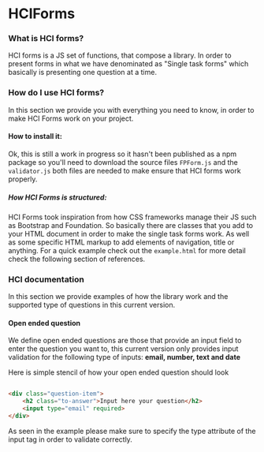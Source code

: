 # HCIForms

### What is HCI forms?
HCI forms is a JS set of functions, that compose a library. In order to present forms in what we have denominated as "Single task forms" which basically is presenting one question at a time.

### How do I use HCI forms? 
In this section we provide you with everything you need to know, in order to make HCI Forms work on your project.

#### How to install it:
Ok, this is still a work in progress so it hasn't been published as a npm package so you'll need to download the source files ```FPForm.js``` and the ```validator.js``` both files are needed to make ensure that HCI forms work properly. 

##### How HCI Forms is structured: 
HCI Forms took inspiration from how CSS frameworks manage their JS such as Bootstrap and Foundation. So basically there are classes that you add to your HTML document in order to make the single task forms work. As well as some specific HTML markup to add elements of navigation, title or anything. For a quick example check out the ```example.html``` for more detail check the following section of references. 

### HCI documentation

In this section we provide examples of how the library work and the supported type of questions in this current version. 

#### Open ended question
We define open ended questions are those that provide an input field to enter the question you want to, this current version only provides input validation for the following type of inputs:  **email, number, text and date**

Here is simple stencil of how your open ended question should look

``` html

<div class="question-item">
    <h2 class="to-answer">Input here your question</h2>
    <input type="email" required>
</div>

``` 
As seen in the example please make sure to specify the type attribute of the input tag in order to validate correctly. 
